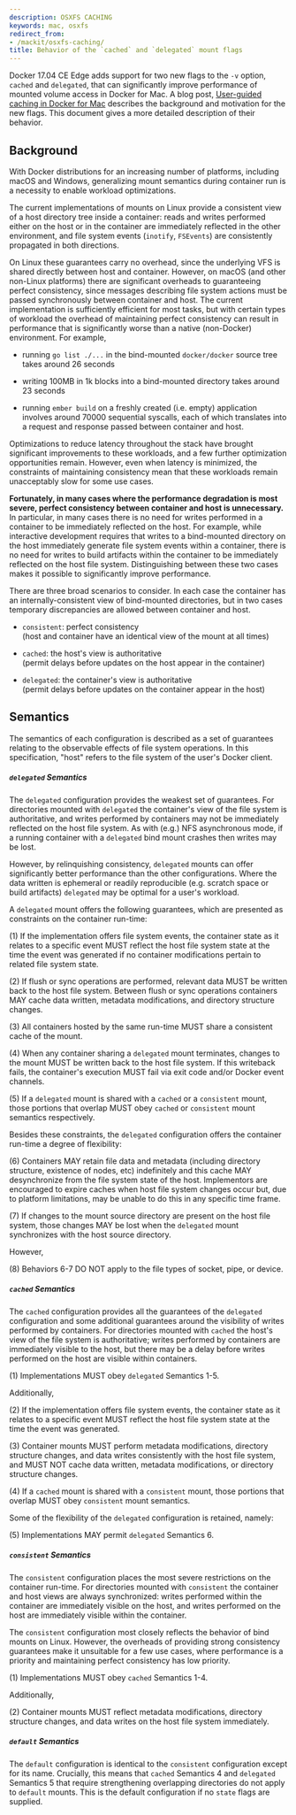 ```yaml
---
description: OSXFS CACHING
keywords: mac, osxfs
redirect_from:
- /mackit/osxfs-caching/
title: Behavior of the `cached` and `delegated` mount flags
---
```


Docker 17.04 CE Edge adds support for two new flags to the `-v`
option, `cached` and `delegated`, that can significantly improve
performance of mounted volume access in Docker for Mac.  A blog post,
[User-guided caching in Docker for Mac](link-TODO) describes the
background and motivation for the new flags.  This document gives a
more detailed description of their behavior.

## Background

With Docker distributions for an increasing number of platforms,
including macOS and Windows, generalizing mount semantics during
container run is a necessity to enable workload optimizations.

The current implementations of mounts on Linux provide a consistent
view of a host directory tree inside a container: reads and writes
performed either on the host or in the container are immediately
reflected in the other environment, and file system events (`inotify`,
`FSEvents`) are consistently propagated in both directions.

On Linux these guarantees carry no overhead, since the underlying VFS is
shared directly between host and container.  However, on macOS (and
other non-Linux platforms) there are significant overheads to
guaranteeing perfect consistency, since messages describing file system
actions must be passed synchronously between container and host.  The
current implementation is sufficiently efficient for most tasks, but
with certain types of workload the overhead of maintaining perfect
consistency can result in performance that is significantly worse than a
native (non-Docker) environment.  For example,

 * running `go list ./...` in the bind-mounted `docker/docker` source tree
   takes around 26 seconds

 * writing 100MB in 1k blocks into a bind-mounted directory takes
   around 23 seconds

 * running `ember build` on a freshly created (i.e. empty) application
   involves around 70000 sequential syscalls, each of which translates
   into a request and response passed between container and host.

Optimizations to reduce latency throughout the stack have brought
significant improvements to these workloads, and a few further
optimization opportunities remain.  However, even when latency is
minimized, the constraints of maintaining consistency mean that these
workloads remain unacceptably slow for some use cases.

**Fortunately, in many cases where the performance degradation is most
severe, perfect consistency between container and host is unnecessary.**
In particular, in many cases there is no need for writes performed in a
container to be immediately reflected on the host.  For example, while
interactive development requires that writes to a bind-mounted directory
on the host immediately generate file system events within a container,
there is no need for writes to build artifacts within the container to
be immediately reflected on the host file system.  Distinguishing between
these two cases makes it possible to significantly improve performance.

There are three broad scenarios to consider.  In each case the container
has an internally-consistent view of bind-mounted directories, but in
two cases temporary discrepancies are allowed between container and host.

 * `consistent`: perfect consistency  
   (host and container have an identical view of the mount at all times)

 * `cached`: the host's view is authoritative  
   (permit delays before updates on the host appear in the container)

 * `delegated`: the container's view is authoritative  
   (permit delays before updates on the container appear in the host)

## Semantics

The semantics of each configuration is described as a set of guarantees
relating to the observable effects of file system operations.  In this
specification, "host" refers to the file system of the user's Docker
client.

##### `delegated` Semantics

The `delegated` configuration provides the weakest set of guarantees.
For directories mounted with `delegated` the container's view of the
file system is authoritative, and writes performed by containers may not
be immediately reflected on the host file system.  As with (e.g.) NFS
asynchronous mode, if a running container with a `delegated` bind mount
crashes then writes may be lost.

However, by relinquishing consistency, `delegated` mounts can offer
significantly better performance than the other configurations.  Where
the data written is ephemeral or readily reproducible (e.g. scratch
space or build artifacts) `delegated` may be optimal for a user's
workload.

A `delegated` mount offers the following guarantees, which are presented
as constraints on the container run-time:

(1) If the implementation offers file system events, the container state
as it relates to a specific event MUST reflect the host file system
state at the time the event was generated if no container modifications
pertain to related file system state.

(2) If flush or sync operations are performed, relevant data MUST be
written back to the host file system.  Between flush or sync
operations containers MAY cache data written, metadata modifications,
and directory structure changes.

(3) All containers hosted by the same run-time MUST share a consistent
cache of the mount.

(4) When any container sharing a `delegated` mount terminates, changes
to the mount MUST be written back to the host file system. If this
writeback fails, the container's execution MUST fail via exit code
and/or Docker event channels.

(5) If a `delegated` mount is shared with a `cached` or a `consistent`
mount, those portions that overlap MUST obey `cached` or `consistent`
mount semantics respectively.

Besides these constraints, the `delegated` configuration offers the
container run-time a degree of flexibility:

(6) Containers MAY retain file data and metadata (including directory
structure, existence of nodes, etc) indefinitely and this cache MAY
desynchronize from the file system state of the host. Implementors are
encouraged to expire caches when host file system changes occur but,
due to platform limitations, may be unable to do this in any specific
time frame.

(7) If changes to the mount source directory are present on the host
file system, those changes MAY be lost when the `delegated` mount
synchronizes with the host source directory.

However,

(8) Behaviors 6-7 DO NOT apply to the file types of socket, pipe, or device.

##### `cached` Semantics

The `cached` configuration provides all the guarantees of the
`delegated` configuration and some additional guarantees around the
visibility of writes performed by containers.  For directories mounted
with `cached` the host's view of the file system is authoritative;
writes performed by containers are immediately visible to the host, but
there may be a delay before writes performed on the host are visible
within containers.

(1) Implementations MUST obey `delegated` Semantics 1-5.

Additionally,

(2) If the implementation offers file system events, the container state
as it relates to a specific event MUST reflect the host file system
state at the time the event was generated.

(3) Container mounts MUST perform metadata modifications, directory
structure changes, and data writes consistently with the host file
system, and MUST NOT cache data written, metadata modifications, or
directory structure changes.

(4) If a `cached` mount is shared with a `consistent` mount, those portions
that overlap MUST obey `consistent` mount semantics.

Some of the flexibility of the `delegated` configuration is retained,
namely:

(5) Implementations MAY permit `delegated` Semantics 6.

##### `consistent` Semantics

The `consistent` configuration places the most severe restrictions on
the container run-time.  For directories mounted with `consistent` the
container and host views are always synchronized: writes performed
within the container are immediately visible on the host, and writes
performed on the host are immediately visible within the container.

The `consistent` configuration most closely reflects the behavior of
bind mounts on Linux.  However, the overheads of providing strong
consistency guarantees make it unsuitable for a few use cases, where
performance is a priority and maintaining perfect consistency has low
priority.

(1) Implementations MUST obey `cached` Semantics 1-4.

Additionally,

(2) Container mounts MUST reflect metadata modifications, directory
structure changes, and data writes on the host file system immediately.

##### `default` Semantics

The `default` configuration is identical to the `consistent`
configuration except for its name. Crucially, this means that `cached`
Semantics 4 and `delegated` Semantics 5 that require strengthening
overlapping directories do not apply to `default` mounts. This is the
default configuration if no `state` flags are supplied.
